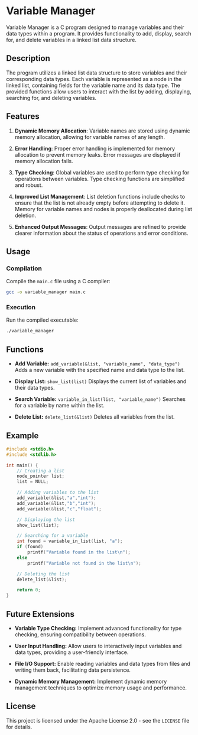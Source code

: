 # Variable Manager

Variable Manager is a C program designed to manage variables and their data types within a program. It provides functionality to add, display, search for, and delete variables in a linked list data structure.

## Description

The program utilizes a linked list data structure to store variables and their corresponding data types. Each variable is represented as a node in the linked list, containing fields for the variable name and its data type. The provided functions allow users to interact with the list by adding, displaying, searching for, and deleting variables.

## Features

1. **Dynamic Memory Allocation**: Variable names are stored using dynamic memory allocation, allowing for variable names of any length.

2. **Error Handling**: Proper error handling is implemented for memory allocation to prevent memory leaks. Error messages are displayed if memory allocation fails.

3. **Type Checking**: Global variables are used to perform type checking for operations between variables. Type checking functions are simplified and robust.

4. **Improved List Management**: List deletion functions include checks to ensure that the list is not already empty before attempting to delete it. Memory for variable names and nodes is properly deallocated during list deletion.

5. **Enhanced Output Messages**: Output messages are refined to provide clearer information about the status of operations and error conditions.

## Usage

### Compilation

Compile the `main.c` file using a C compiler:

```bash
gcc -o variable_manager main.c
```

### Execution

Run the compiled executable:

```bash
./variable_manager
```

## Functions

- **Add Variable:** `add_variable(&list, "variable_name", "data_type")`
  Adds a new variable with the specified name and data type to the list.

- **Display List:** `show_list(list)`
  Displays the current list of variables and their data types.

- **Search Variable:** `variable_in_list(list, "variable_name")`
  Searches for a variable by name within the list.

- **Delete List:** `delete_list(&list)`
  Deletes all variables from the list.

## Example

```c
#include <stdio.h>
#include <stdlib.h>

int main() {
    // Creating a list
    node_pointer list;
    list = NULL;

    // Adding variables to the list
    add_variable(&list,"a","int");
    add_variable(&list,"b","int");
    add_variable(&list,"c","float");

    // Displaying the list
    show_list(list);

    // Searching for a variable
    int found = variable_in_list(list, "a");
    if (found)
        printf("Variable found in the list\n");
    else
        printf("Variable not found in the list\n");

    // Deleting the list
    delete_list(&list);

    return 0;
}
```

## Future Extensions

- **Variable Type Checking:** Implement advanced functionality for type checking, ensuring compatibility between operations.

- **User Input Handling:** Allow users to interactively input variables and data types, providing a user-friendly interface.

- **File I/O Support:** Enable reading variables and data types from files and writing them back, facilitating data persistence.

- **Dynamic Memory Management:** Implement dynamic memory management techniques to optimize memory usage and performance.

## License

This project is licensed under the Apache License 2.0 - see the `LICENSE` file for details.
